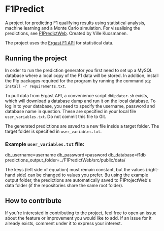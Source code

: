 # F1Predict

A project for predicting F1 qualifying results using statistical analysis, machine learning and a Monte Carlo simulation. For visualising the predictions, see [F1PredictWeb](https://github.com/villekuosmanen/F1PredictWeb). Created by Ville Kuosmanen.

The project uses the [Ergast F1 API](https://ergast.com/mrd/) for statistical data.

## Running the project

In order to run the prediction generator you first need to set up a MySQL database where a local copy of the F1 data will be stored. In addition, install the Pip packages required for the program by running the command `pip install -r requirements.txt`.

To pull data from Ergast API, a convenience script `dbUpdater.sh` exists, which will download a database dump and run it on the local database. To log in to your database, you need to specify the username, password and database name in question. These are specified in your local file `user_variables.txt`. Do not commit this file to Git.

The generated predictions are saved to a new file inside a target folder. The target folder is specified in `user_variables.txt`.

### Example `user_variables.txt` file:
db_username=username
db_password=password
db_database=f1db
predictions_output_folder=../F1PredictWeb/src/public/data/

The keys (left side of equation) must remain constant, but the values (right-hand side) can be changed to values you prefer. Bu using the example output folder, the predictions are automatically saved to F1ProjectWeb's data folder (if the repositories share the same root folder).

## How to contribute

If you're interested in contributing to the project, feel free to open an issue about the feature or improvement you would like to add. If an issue for it already exists, comment under it to express your interest.
